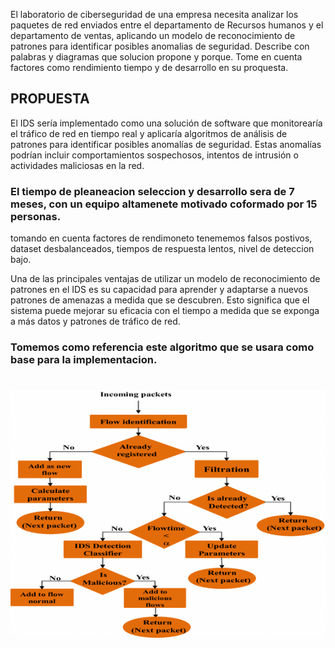 El laboratorio de ciberseguridad de una empresa necesita analizar los paquetes de red enviados entre el departamento de 
Recursos humanos y el departamento de ventas, aplicando un modelo de reconocimiento de patrones para identificar
posibles anomalias de seguridad. Describe con palabras y diagramas que solucion propone y porque. 
Tome en cuenta factores como rendimiento tiempo y de desarrollo en su proquesta.


## PROPUESTA 
El IDS sería implementado como una solución de software que monitorearía el tráfico de red en tiempo real y aplicaría algoritmos de análisis de patrones para identificar posibles anomalías de seguridad. Estas anomalías podrían incluir comportamientos sospechosos, intentos de intrusión o actividades maliciosas en la red.

### El tiempo de pleaneacion seleccion y desarrollo sera de 7 meses, con un equipo altamenete motivado coformado por 15 personas. 

tomando en cuenta factores de rendimoneto tenememos falsos postivos, dataset desbalanceados, tiempos de respuesta lentos, nivel de deteccion bajo. 

Una de las principales ventajas de utilizar un modelo de reconocimiento de patrones en el IDS es su capacidad para aprender y adaptarse a nuevos patrones de amenazas a medida que se descubren. Esto significa que el sistema puede mejorar su eficacia con el tiempo a medida que se exponga a más datos y patrones de tráfico de red.

### Tomemos como referencia este algoritmo que se usara como base para la implementacion. 
 # ![Alt text](image.png)
